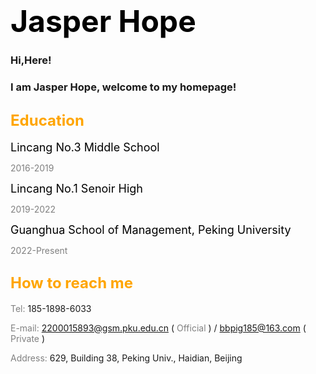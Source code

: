 # <font color="black" size=10>Jasper Hope</font>
### Hi,Here! 
### I am Jasper Hope, welcome to my homepage!
  
## <font color="orange" size=5>Education</font>
  <font color="black" size=4>Lincang No.3 Middle School</font>
 
  <font color="gray">2016-2019</font>
  
  <font color="black" size=4>Lincang No.1 Senoir High</font>
  
  <font color="gray">2019-2022</font>
  
  <font color="black" size=4>Guanghua School of Management, Peking University</font>
  
  <font color="gray">2022-Present</font>
  
  
## <font color="orange" size=5>How to reach me</font>
  <font color="gray">Tel:</font> 185-1898-6033
  
  <font color="gray">E-mail:</font> 2200015893@gsm.pku.edu.cn ( <font color="gray">Official</font> ) / bbpig185@163.com ( <font color="gray">Private</font> )
  
  <font color="gray">Address:</font> 629, Building 38, Peking Univ., Haidian, Beijing
